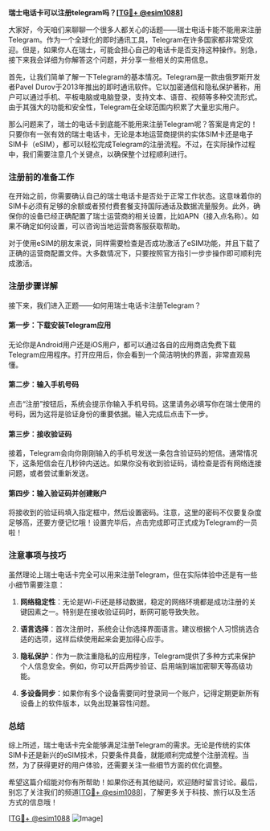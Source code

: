**瑞士电话卡可以注册telegram吗？[[TG💪+ @esim1088](https://t.me/s/esim1088)]**

大家好，今天咱们来聊聊一个很多人都关心的话题——瑞士电话卡能不能用来注册Telegram。作为一个全球化的即时通讯工具，Telegram在许多国家都非常受欢迎。但是，如果你人在瑞士，可能会担心自己的电话卡是否支持这种操作。别急，接下来我会详细为你解答这个问题，并分享一些相关的实用信息。

首先，让我们简单了解一下Telegram的基本情况。Telegram是一款由俄罗斯开发者Pavel Durov于2013年推出的即时通讯软件。它以加密通信和隐私保护著称，用户可以通过手机、平板电脑或电脑登录，支持文本、语音、视频等多种交流形式。由于其强大的功能和安全性，Telegram在全球范围内积累了大量忠实用户。

那么问题来了，瑞士的电话卡到底能不能用来注册Telegram呢？答案是肯定的！只要你有一张有效的瑞士电话卡，无论是本地运营商提供的实体SIM卡还是电子SIM卡（eSIM），都可以轻松完成Telegram的注册流程。不过，在实际操作过程中，我们需要注意几个关键点，以确保整个过程顺利进行。

### 注册前的准备工作

在开始之前，你需要确认自己的瑞士电话卡是否处于正常工作状态。这意味着你的SIM卡必须有足够的余额或者预付费套餐支持国际通话及数据流量服务。此外，确保你的设备已经正确配置了瑞士运营商的相关设置，比如APN（接入点名称）。如果不确定如何设置，可以咨询当地运营商客服获取帮助。

对于使用eSIM的朋友来说，同样需要检查是否成功激活了eSIM功能，并且下载了正确的运营商配置文件。大多数情况下，只要按照官方指引一步步操作即可顺利完成激活。

### 注册步骤详解

接下来，我们进入正题——如何用瑞士电话卡注册Telegram？

#### 第一步：下载安装Telegram应用
无论你是Android用户还是iOS用户，都可以通过各自的应用商店免费下载Telegram应用程序。打开应用后，你会看到一个简洁明快的界面，非常直观易懂。

#### 第二步：输入手机号码
点击“注册”按钮后，系统会提示你输入手机号码。这里请务必填写你在瑞士使用的号码，因为这将是验证身份的重要依据。输入完成后点击下一步。

#### 第三步：接收验证码
接着，Telegram会向你刚刚输入的手机号发送一条包含验证码的短信。通常情况下，这条短信会在几秒钟内送达。如果你没有收到验证码，请检查是否有网络连接问题，或者尝试重新发送。

#### 第四步：输入验证码并创建账户
将接收到的验证码填入指定框中，然后设置密码。注意，这里的密码不仅要复杂度足够高，还要方便记忆哦！设置完毕后，点击完成即可正式成为Telegram的一员啦！

### 注意事项与技巧

虽然理论上瑞士电话卡完全可以用来注册Telegram，但在实际体验中还是有一些小细节需要注意：

1. **网络稳定性**：无论是Wi-Fi还是移动数据，稳定的网络环境都是成功注册的关键因素之一。特别是在接收验证码时，断网可能导致失败。
   
2. **语言选择**：首次注册时，系统会让你选择界面语言。建议根据个人习惯挑选合适的选项，这样后续使用起来会更加得心应手。

3. **隐私保护**：作为一款注重隐私的应用程序，Telegram提供了多种方式来保护个人信息安全。例如，你可以开启两步验证、启用端到端加密聊天等高级功能。

4. **多设备同步**：如果你有多个设备需要同时登录同一个账户，记得定期更新所有设备上的软件版本，以免出现兼容性问题。

### 总结

综上所述，瑞士电话卡完全能够满足注册Telegram的需求。无论是传统的实体SIM卡还是新兴的eSIM技术，只要条件具备，就能顺利完成整个注册流程。当然，为了获得更好的用户体验，还需要关注一些细节方面的优化调整。

希望这篇介绍能对你有所帮助！如果你还有其他疑问，欢迎随时留言讨论。最后，别忘了关注我们的频道[[TG💪+ @esim1088](https://t.me/s/esim1088)]，了解更多关于科技、旅行以及生活方式的信息哦！

[[TG💪+ @esim1088](https://t.me/s/esim1088) ![Image](https://i.postimg.cc/4NQfJmqS/Snipaste-2025-05-13-00-14-12.png)]